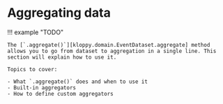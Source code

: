 # Aggregating data

!!! example "TODO"

    The [`.aggregate()`][kloppy.domain.EventDataset.aggregate] method allows you to go from dataset to aggregation in a single line. This section will explain how to use it.

    Topics to cover:

    - What `.aggregate()` does and when to use it
    - Built-in aggregators
    - How to define custom aggregators

